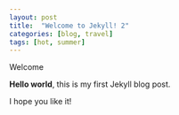 ```yaml
---
layout: post
title:  "Welcome to Jekyll! 2"
categories: [blog, travel]
tags: [hot, summer]
---
```


Welcome

**Hello world**, this is my first Jekyll blog post.

<!--more-->

I hope you like it!
